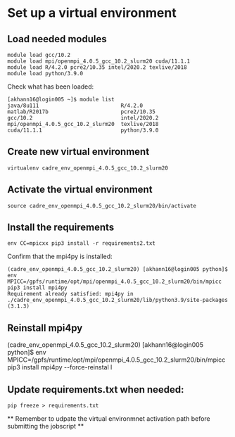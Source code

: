 # Set up a virtual environment

## Load needed modules

```
module load gcc/10.2
module load mpi/openmpi_4.0.5_gcc_10.2_slurm20 cuda/11.1.1
module load R/4.2.0 pcre2/10.35 intel/2020.2 texlive/2018
module load python/3.9.0
```

Check what has been loaded:

```
[akhann16@login005 ~]$ module list
java/8u111                          R/4.2.0                             
matlab/R2017b                       pcre2/10.35                         
gcc/10.2                            intel/2020.2                        
mpi/openmpi_4.0.5_gcc_10.2_slurm20  texlive/2018                        
cuda/11.1.1                         python/3.9.0                        
```
## Create new virtual environment

```
virtualenv cadre_env_openmpi_4.0.5_gcc_10.2_slurm20
```

## Activate the virtual environment

```
source cadre_env_openmpi_4.0.5_gcc_10.2_slurm20/bin/activate
```

## Install the requirements

```
env CC=mpicxx pip3 install -r requirements2.txt
```

Confirm that the mpi4py is installed:

```
(cadre_env_openmpi_4.0.5_gcc_10.2_slurm20) [akhann16@login005 python]$ env MPICC=/gpfs/runtime/opt/mpi/openmpi_4.0.5_gcc_10.2_slurm20/bin/mpicc pip3 install mpi4py
Requirement already satisfied: mpi4py in ./cadre_env_openmpi_4.0.5_gcc_10.2_slurm20/lib/python3.9/site-packages (3.1.3)
```
## Reinstall mpi4py
(cadre_env_openmpi_4.0.5_gcc_10.2_slurm20) [akhann16@login005 python]$ env MPICC=/gpfs/runtime/opt/mpi/openmpi_4.0.5_gcc_10.2_slurm20/bin/mpicc pip3 install mpi4py --force-reinstal
l


## Update requirements.txt when needed:

```
pip freeze > requirements.txt
```

** Remember to udpate the virtual environmnet activation path before submitting the jobscript **
